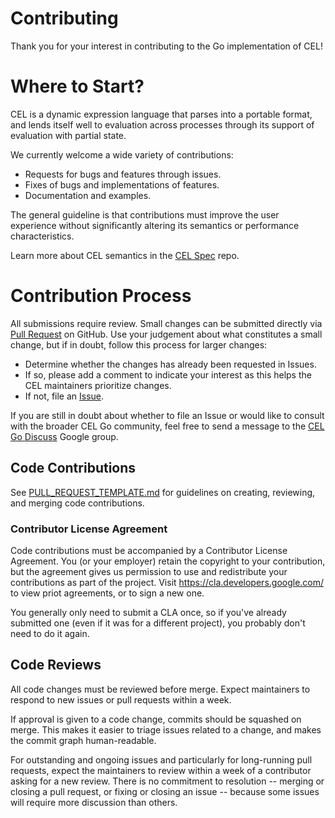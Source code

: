 # Contributing

Thank you for your interest in contributing to the Go implementation of CEL!

# Where to Start?

CEL is a dynamic expression language that parses into a portable format,
and lends itself well to evaluation across processes through its support
of evaluation with partial state.

We currently welcome a wide variety of contributions:

* Requests for bugs and features through issues.
* Fixes of bugs and implementations of features.
* Documentation and examples.

The general guideline is that contributions must improve the user experience
without significantly altering its semantics or performance characteristics.

Learn more about CEL semantics in the [CEL Spec][1] repo.

# Contribution Process

All submissions require review. Small changes can be submitted directly via
[Pull Request](./PULL_REQUEST_TEMPLATE.md) on GitHub. Use your judgement about
what constitutes a small change, but if in doubt, follow this process for
larger changes:

* Determine whether the changes has already been requested in Issues.
* If so, please add a comment to indicate your interest as this helps
  the CEL maintainers prioritize changes.
* If not, file an [Issue](./ISSUE_TEMPLATE.md).

If you are still in doubt about whether to file an Issue or would like to
consult with the broader CEL Go community, feel free to send a message to
the [CEL Go Discuss][2] Google group.

## Code Contributions

See [PULL_REQUEST_TEMPLATE.md](./PULL_REQUEST_TEMPLATE.md) for guidelines on
creating, reviewing, and merging code contributions.

### Contributor License Agreement

Code contributions must be accompanied by a Contributor License Agreement. You
(or your employer) retain the copyright to your contribution, but the agreement
gives us permission to use and redistribute your contributions as part of the
project. Visit <https://cla.developers.google.com/> to view priot agreements,
or to sign a new one.

You generally only need to submit a CLA once, so if you've already submitted
one (even if it was for a different project), you probably don't need to do it
again.

## Code Reviews

All code changes must be reviewed before merge. Expect maintainers to respond
to new issues or pull requests within a week.

If approval is given to a code change, commits should be squashed on merge.
This makes it easier to triage issues related to a change, and makes the commit
graph human-readable.

For outstanding and ongoing issues and particularly for long-running pull
requests, expect the maintainers to review within a week of a contributor
asking for a new review. There is no commitment to resolution -- merging
or closing a pull request, or fixing or closing an issue -- because some
issues will require more discussion than others.

[1]:  https://github.com/google/cel-spec
[2]:  https://groups.google.com/forum/#!forum/cel-go-discuss